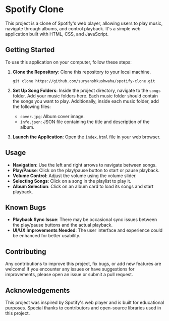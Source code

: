 # Spotify Clone

This project is a clone of Spotify's web player, allowing users to play music, navigate through albums, and control playback. It's a simple web application built with HTML, CSS, and JavaScript.

## Getting Started

To use this application on your computer, follow these steps:

1. **Clone the Repository**: Clone this repository to your local machine.
   ```
   git clone https://github.com/suryanshkushwaha/spotify-clone.git
   ```

2. **Set Up Song Folders**: Inside the project directory, navigate to the `songs` folder. Add your music folders here. Each music folder should contain the songs you want to play. Additionally, inside each music folder, add the following files:
   - `cover.jpg`: Album cover image.
   - `info.json`: JSON file containing the title and description of the album.

3. **Launch the Application**: Open the `index.html` file in your web browser.

## Usage

- **Navigation**: Use the left and right arrows to navigate between songs.
- **Play/Pause**: Click on the play/pause button to start or pause playback.
- **Volume Control**: Adjust the volume using the volume slider.
- **Selecting Songs**: Click on a song in the playlist to play it.
- **Album Selection**: Click on an album card to load its songs and start playback.

## Known Bugs

- **Playback Sync Issue**: There may be occasional sync issues between the play/pause buttons and the actual playback.
- **UI/UX Improvements Needed**: The user interface and experience could be enhanced for better usability.

## Contributing

Any contributions to improve this project, fix bugs, or add new features are welcome! If you encounter any issues or have suggestions for improvements, please open an issue or submit a pull request.

## Acknowledgements

This project was inspired by Spotify's web player and is built for educational purposes. Special thanks to contributors and open-source libraries used in this project.
